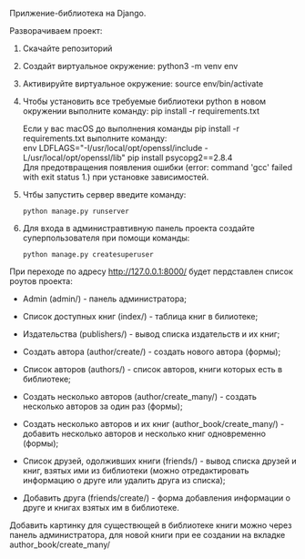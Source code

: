 Прилжение-библиотека на Django.

Разворачиваем проект:

1. Скачайте репозиторий
2. Создайт виртуальное окружение: python3 -m venv env
3. Активируйте виртуальное окружение: source env/bin/activate
4. Чтобы установить все требуемые библиотеки python в новом окружении выполните команду: pip install -r requirements.txt
   
   Если у вас macOS до выполнения команды pip install -r requirements.txt выполните команду:       
   env LDFLAGS="-I/usr/local/opt/openssl/include -L/usr/local/opt/openssl/lib" pip install psycopg2==2.8.4      
   Для предотвращения появления ошибки (error: command 'gcc' failed with exit status 1.) при установке зависимостей.
   
5. Чтбы запустить сервер введите команду: 

       python manage.py runserver

6. Для входа в администравтивную панель проекта создайте суперпользователя при помощи команды: 

       python manage.py createsuperuser

При переходе по адресу http://127.0.0.1:8000/ будет пердставлен список роутов проекта:

* Admin (admin/) - панель администратора;

* Список доступных книг (index/) - таблица книг в билиотеке;

* Издательства (publishers/) - вывод списка издательств и их книг;

* Создать автора (author/create/) - создать нового автора (формы);

* Список авторов (authors/) - список авторов, книги которых есть в библиотеке;

* Создать несколько авторов (author/create_many/) - создать несколько авторов за один раз (формы);

* Создать несколько авторов и их книг (author_book/create_many/) - добавить несколько авторов и несколько книг одновременно (формы);

* Список друзей, одолживших книги (friends/) - вывод списка друзей и книг, взятых ими из библиотеки (можно отредактировать информацию о друге или удалить друга из списка);

* Добавить друга (friends/create/) - форма добавления информации о друге и книгах взятых им в библиотеке.

Добавить картинку для существющей в библиотеке книги можно через панель администратора, для новой книги при ее создании на вкладке author_book/create_many/
